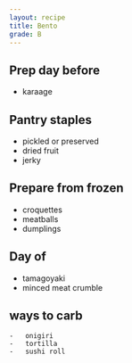 ```yaml
---
layout: recipe
title: Bento
grade: B
---
```

<!-- stub -->

<!-- endstub -->
## Prep day before
-   karaage

## Pantry staples
-   pickled or preserved
-   dried fruit
-   jerky

## Prepare from frozen
-   croquettes
-   meatballs
-   dumplings

## Day of
-   tamagoyaki
-   minced meat crumble


## ways to carb
    -   onigiri
    -   tortilla
    -   sushi roll